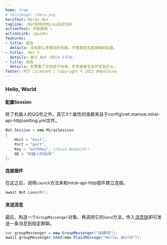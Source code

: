 ```yaml
---
home: true
# heroImage: /hero.png
heroText: Mirai.Net
tagline: .Net实现的Mirai社区SDK
actionText: 开始使用 →
actionLink: /guide/
features:
- title: 简洁
  details: 没有那么多繁琐的东西，不整那些花里胡哨的玩意。
- title: .Net 5
  details: 基于.Net 5和C# 9开发。
- title: 易用
  details: 如果看了文档还不会用，开发者甚至会开宝宝巴士。
footer: MIT Licensed | Copyright © 2021 AHpxChina
---
```


### Hello, World

#### 配置Session

除了机器人的QQ号之外，其它3个属性的值都来自于config\net.mamoe.mirai-api-http\setting.yml文件。

```csharp
Bot.Session = new MiraiSession
{
    Host = "host",
    Port = "port",
    Key = "authKey", //Guid.NewGuid()
    QQ = "机器人的QQ号"
};
```

#### 连接插件

在这之后，调用```Launch```方法来和mirai-api-http插件建立连接。

```csharp
await Bot.Launch();
```

#### 发送消息

最后，构造一个```GroupMessenger```对象，再调用它的```Send```方法，传入[消息链](what-is-message-chain)即可发送一条消息到指定群聊。

```csharp
var groupMessenger = new GroupMessenger("QQ群号");
await groupMessenger.Send(new PlainMessage("Hello, World"));
```